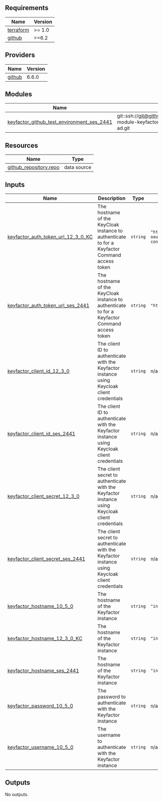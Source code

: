 ## Requirements

| Name | Version |
|------|---------|
| <a name="requirement_terraform"></a> [terraform](#requirement\_terraform) | >= 1.0 |
| <a name="requirement_github"></a> [github](#requirement\_github) | >=6.2 |

## Providers

| Name | Version |
|------|---------|
| <a name="provider_github"></a> [github](#provider\_github) | 6.6.0 |

## Modules

| Name | Source | Version |
|------|--------|---------|
| <a name="module_keyfactor_github_test_environment_ses_2441"></a> [keyfactor\_github\_test\_environment\_ses\_2441](#module\_keyfactor\_github\_test\_environment\_ses\_2441) | git::ssh://git@github.com/Keyfactor/terraform-module-keyfactor-github-test-environment-ad.git | main |

## Resources

| Name | Type |
|------|------|
| [github_repository.repo](https://registry.terraform.io/providers/integrations/github/latest/docs/data-sources/repository) | data source |

## Inputs

| Name | Description | Type | Default | Required |
|------|-------------|------|---------|:--------:|
| <a name="input_keyfactor_auth_token_url_12_3_0_KC"></a> [keyfactor\_auth\_token\_url\_12\_3\_0\_KC](#input\_keyfactor\_auth\_token\_url\_12\_3\_0\_KC) | The hostname of the KeyCloak instance to authenticate to for a Keyfactor Command access token | `string` | `"https://int1230-oauth.eastus2.cloudapp.azure.com:8444/realms/Keyfactor/protocol/openid-connect/token"` | no |
| <a name="input_keyfactor_auth_token_url_ses_2441"></a> [keyfactor\_auth\_token\_url\_ses\_2441](#input\_keyfactor\_auth\_token\_url\_ses\_2441) | The hostname of the KeyCloak instance to authenticate to for a Keyfactor Command access token | `string` | `"https://auth.kftestlab.com/oauth2/token"` | no |
| <a name="input_keyfactor_client_id_12_3_0"></a> [keyfactor\_client\_id\_12\_3\_0](#input\_keyfactor\_client\_id\_12\_3\_0) | The client ID to authenticate with the Keyfactor instance using Keycloak client credentials | `string` | n/a | yes |
| <a name="input_keyfactor_client_id_ses_2441"></a> [keyfactor\_client\_id\_ses\_2441](#input\_keyfactor\_client\_id\_ses\_2441) | The client ID to authenticate with the Keyfactor instance using Keycloak client credentials | `string` | n/a | yes |
| <a name="input_keyfactor_client_secret_12_3_0"></a> [keyfactor\_client\_secret\_12\_3\_0](#input\_keyfactor\_client\_secret\_12\_3\_0) | The client secret to authenticate with the Keyfactor instance using Keycloak client credentials | `string` | n/a | yes |
| <a name="input_keyfactor_client_secret_ses_2441"></a> [keyfactor\_client\_secret\_ses\_2441](#input\_keyfactor\_client\_secret\_ses\_2441) | The client secret to authenticate with the Keyfactor instance using Keycloak client credentials | `string` | n/a | yes |
| <a name="input_keyfactor_hostname_10_5_0"></a> [keyfactor\_hostname\_10\_5\_0](#input\_keyfactor\_hostname\_10\_5\_0) | The hostname of the Keyfactor instance | `string` | `"integrations1050-lab.kfdelivery.com"` | no |
| <a name="input_keyfactor_hostname_12_3_0_KC"></a> [keyfactor\_hostname\_12\_3\_0\_KC](#input\_keyfactor\_hostname\_12\_3\_0\_KC) | The hostname of the Keyfactor instance | `string` | `"int1230-oauth.eastus2.cloudapp.azure.com"` | no |
| <a name="input_keyfactor_hostname_ses_2441"></a> [keyfactor\_hostname\_ses\_2441](#input\_keyfactor\_hostname\_ses\_2441) | The hostname of the Keyfactor instance | `string` | `"int2441.kftestlab.com"` | no |
| <a name="input_keyfactor_password_10_5_0"></a> [keyfactor\_password\_10\_5\_0](#input\_keyfactor\_password\_10\_5\_0) | The password to authenticate with the Keyfactor instance | `string` | n/a | yes |
| <a name="input_keyfactor_username_10_5_0"></a> [keyfactor\_username\_10\_5\_0](#input\_keyfactor\_username\_10\_5\_0) | The username to authenticate with the Keyfactor instance | `string` | n/a | yes |

## Outputs

No outputs.
